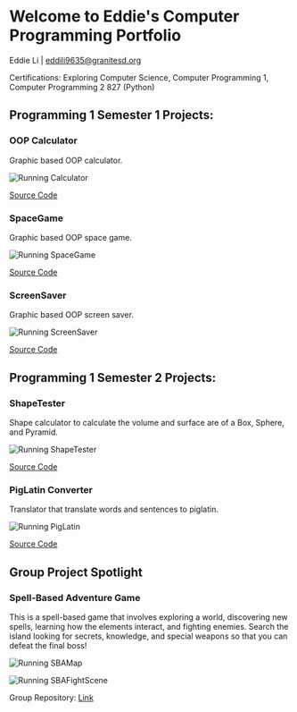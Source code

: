 # Welcome to Eddie's Computer Programming Portfolio
Eddie Li | eddili9635@granitesd.org

Certifications: Exploring Computer Science, Computer Programming 1, Computer Programming 2 827 (Python)

## Programming 1 Semester 1 Projects:

### OOP Calculator

Graphic based OOP calculator.

![Running Calculator](https://github.com/EddieLi24/Programming1Portfolio2A/blob/gh-pages/images/Calc.png?raw=true)

[Source Code](https://github.com/EddieLi24/Programming1Portfolio2A/tree/gh-pages/src/calculator)

### SpaceGame

Graphic based OOP space game.

![Running SpaceGame](https://github.com/EddieLi24/Programming1Portfolio2A/blob/gh-pages/images/SpaceGame.png?raw=true)

[Source Code](https://github.com/EddieLi24/Programming1Portfolio2A/tree/gh-pages/src/spacegame)

### ScreenSaver

Graphic based OOP screen saver.

![Running ScreenSaver](https://github.com/EddieLi24/Programming1Portfolio2A/blob/gh-pages/images/ScreenSaver.png?raw=true)

[Source Code](https://github.com/EddieLi24/Programming1Portfolio2A/tree/gh-pages/src/screensaver)

## Programming 1 Semester 2 Projects:

### ShapeTester

Shape calculator to calculate the volume and surface are of a Box, Sphere, and Pyramid.

![Running ShapeTester](https://github.com/EddieLi24/Programming1Portfolio2A/blob/gh-pages/images/ShapeTester.png?raw=true)

[Source Code](https://github.com/EddieLi24/Programming1Portfolio2A/tree/gh-pages/src/shapetester)

### PigLatin Converter

Translator that translate words and sentences to piglatin.

![Running PigLatin](https://github.com/EddieLi24/Programming1Portfolio2A/blob/gh-pages/images/PigLatin.png?raw=true)

[Source Code](https://github.com/EddieLi24/Programming1Portfolio2A/tree/gh-pages/src/piglatin)

## Group Project Spotlight

### Spell-Based Adventure Game
This is a spell-based game that involves exploring a world, discovering new spells, learning how the elements interact, and fighting enemies. Search the island looking for secrets, knowledge, and special weapons so that you can defeat the final boss!

![Running SBAMap](https://github.com/EddieLi24/Programming1Portfolio2A/blob/gh-pages/images/SBAMap.png?raw=true)

![Running SBAFightScene](https://github.com/EddieLi24/Programming1Portfolio2A/blob/gh-pages/images/SBAFightScene.png?raw=true)

Group Repository: [Link](https://github.com/MisterNo0ne/PythonGroupTwoA2Prog)
